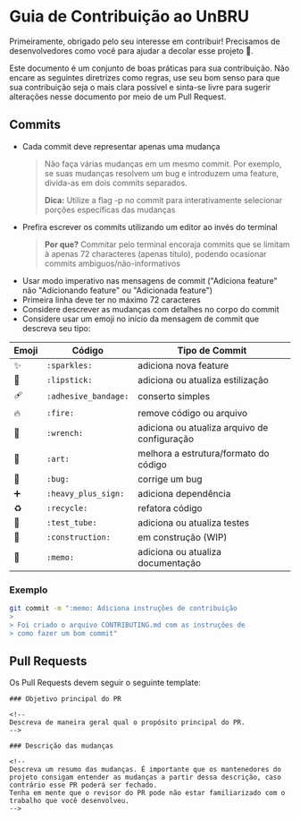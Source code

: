 # Guia de Contribuição ao UnBRU

Primeiramente, obrigado pelo seu interesse em contribuir! Precisamos de desenvolvedores como você para ajudar a decolar esse projeto 🚀.

Este documento é um conjunto de boas práticas para sua contribuição. Não encare as seguintes diretrizes como regras, use seu bom senso para que sua contribuição seja o mais clara possível e sinta-se livre para sugerir alterações nesse documento por meio de um Pull Request.

## Commits

- Cada commit deve representar apenas uma mudança
  > Não faça várias mudanças em um mesmo commit. Por exemplo, se suas mudanças resolvem um bug e introduzem uma feature, divida-as em dois commits separados.
  >
  > **Dica:** Utilize a flag -p no commit para interativamente selecionar porções específicas das mudanças
- Prefira escrever os commits utilizando um editor ao invés do terminal
  > **Por que?** Commitar pelo terminal encoraja commits que se limitam à apenas 72 characteres (apenas título), podendo ocasionar commits ambiguos/não-informativos
- Usar modo imperativo nas mensagens de commit ("Adiciona feature" não "Adicionando feature" ou "Adicionada feature")
- Primeira linha deve ter no máximo 72 caracteres
- Considere descrever as mudanças com detalhes no corpo do commit
- Considere usar um emoji no início da mensagem de commit que descreva seu tipo:

Emoji | Código | Tipo de Commit
------------ | ------------- | -------------
:sparkles: | `:sparkles:` | adiciona nova feature
:lipstick: | `:lipstick:` | adiciona ou atualiza estilização
:adhesive_bandage: | `:adhesive_bandage:` | conserto simples
:fire: | `:fire:` | remove código ou arquivo
:wrench: | `:wrench:` | adiciona ou atualiza arquivo de configuração
:art: | `:art:` | melhora a estrutura/formato do código
:bug: | `:bug:` | corrige um bug
:heavy_plus_sign: | `:heavy_plus_sign:` | adiciona dependência
:recycle: | `:recycle:` | refatora código
:test_tube: | `:test_tube:` | adiciona ou atualiza testes
:construction: | `:construction:` | em construção (WIP)
:memo: | `:memo:` | adiciona ou atualiza documentação

### Exemplo
```bash
git commit -m ":memo: Adiciona instruções de contribuição
>
> Foi criado o arquivo CONTRIBUTING.md com as instruções de
> como fazer um bom commit"
``` 

## Pull Requests
Os Pull Requests devem seguir o seguinte template:
```
### Objetivo principal do PR

<!--
Descreva de maneira geral qual o propósito principal do PR.
-->

### Descrição das mudanças

<!--
Descreva um resumo das mudanças. É importante que os mantenedores do projeto consigam entender as mudanças a partir dessa descrição, caso contrário esse PR poderá ser fechado.
Tenha em mente que o revisor do PR pode não estar familiarizado com o trabalho que você desenvolveu.
-->
```

